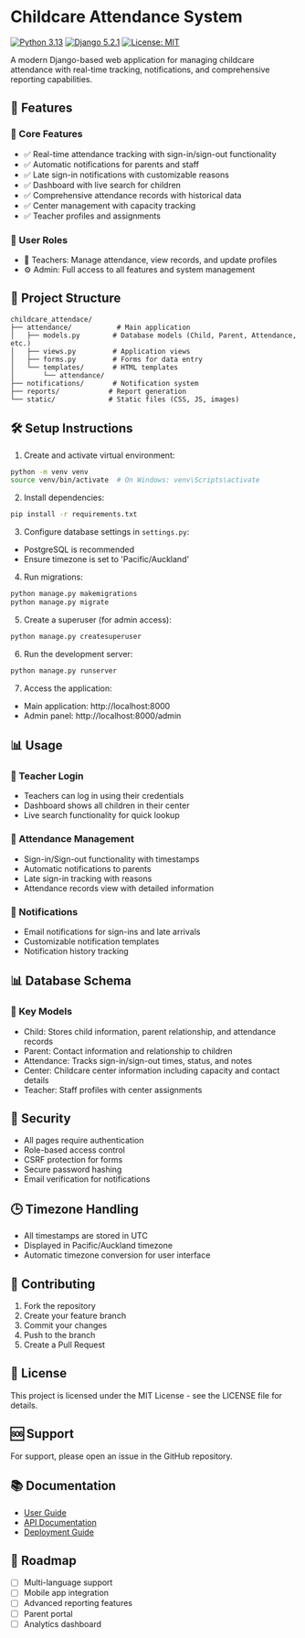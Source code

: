 # Childcare Attendance System

[![Python 3.13](https://img.shields.io/badge/python-3.13-blue.svg)](https://www.python.org/downloads/release/python-3130/)
[![Django 5.2.1](https://img.shields.io/badge/django-5.2.1-blue.svg)](https://www.djangoproject.com/)
[![License: MIT](https://img.shields.io/badge/License-MIT-yellow.svg)](https://opensource.org/licenses/MIT)

A modern Django-based web application for managing childcare attendance with real-time tracking, notifications, and comprehensive reporting capabilities.

## 🚀 Features

### 📱 Core Features
- ✅ Real-time attendance tracking with sign-in/sign-out functionality
- ✅ Automatic notifications for parents and staff
- ✅ Late sign-in notifications with customizable reasons
- ✅ Dashboard with live search for children
- ✅ Comprehensive attendance records with historical data
- ✅ Center management with capacity tracking
- ✅ Teacher profiles and assignments

### 👥 User Roles
- 📝 Teachers: Manage attendance, view records, and update profiles
- ⚙️ Admin: Full access to all features and system management

## 📁 Project Structure

```
childcare_attendace/
├── attendance/           # Main application
│   ├── models.py        # Database models (Child, Parent, Attendance, etc.)
│   ├── views.py         # Application views
│   ├── forms.py         # Forms for data entry
│   └── templates/       # HTML templates
│       └── attendance/
├── notifications/       # Notification system
├── reports/            # Report generation
└── static/             # Static files (CSS, JS, images)
```

## 🛠️ Setup Instructions

1. Create and activate virtual environment:
```bash
python -m venv venv
source venv/bin/activate  # On Windows: venv\Scripts\activate
```

2. Install dependencies:
```bash
pip install -r requirements.txt
```

3. Configure database settings in `settings.py`:
- PostgreSQL is recommended
- Ensure timezone is set to 'Pacific/Auckland'

4. Run migrations:
```bash
python manage.py makemigrations
python manage.py migrate
```

5. Create a superuser (for admin access):
```bash
python manage.py createsuperuser
```

6. Run the development server:
```bash
python manage.py runserver
```

7. Access the application:
- Main application: http://localhost:8000
- Admin panel: http://localhost:8000/admin

## 📊 Usage

### 📱 Teacher Login
- Teachers can log in using their credentials
- Dashboard shows all children in their center
- Live search functionality for quick lookup

### 📅 Attendance Management
- Sign-in/Sign-out functionality with timestamps
- Automatic notifications to parents
- Late sign-in tracking with reasons
- Attendance records view with detailed information

### 📧 Notifications
- Email notifications for sign-ins and late arrivals
- Customizable notification templates
- Notification history tracking

## 📊 Database Schema

### 📝 Key Models
- Child: Stores child information, parent relationship, and attendance records
- Parent: Contact information and relationship to children
- Attendance: Tracks sign-in/sign-out times, status, and notes
- Center: Childcare center information including capacity and contact details
- Teacher: Staff profiles with center assignments

## 🔐 Security
- All pages require authentication
- Role-based access control
- CSRF protection for forms
- Secure password hashing
- Email verification for notifications

## 🕒 Timezone Handling
- All timestamps are stored in UTC
- Displayed in Pacific/Auckland timezone
- Automatic timezone conversion for user interface

## 🤝 Contributing

1. Fork the repository
2. Create your feature branch
3. Commit your changes
4. Push to the branch
5. Create a Pull Request

## 📄 License

This project is licensed under the MIT License - see the LICENSE file for details.

## 🆘 Support

For support, please open an issue in the GitHub repository.

## 📚 Documentation

- [User Guide](docs/user_guide.md)
- [API Documentation](docs/api.md)
- [Deployment Guide](docs/deployment.md)

## 🎯 Roadmap

- [ ] Multi-language support
- [ ] Mobile app integration
- [ ] Advanced reporting features
- [ ] Parent portal
- [ ] Analytics dashboard
